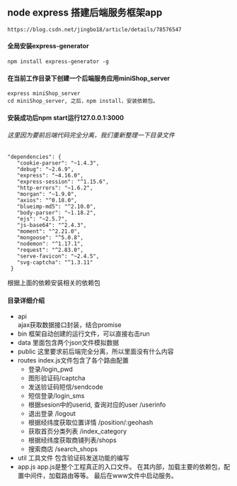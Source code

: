 ## node express 搭建后端服务框架app
    https://blog.csdn.net/jingbo18/article/details/78576547
   #### 全局安装express-generator
    npm install express-generator -g
   #### 在当前工作目录下创建一个后端服务应用miniShop_server
    express miniShop_server
    cd miniShop_server, 之后，npm install，安装依赖包。
   #### 安装成功后npm start运行127.0.0.1:3000
   ###### 这里因为要前后端代码完全分离，我们重新整理一下目录文件
    "dependencies": {
       "cookie-parser": "~1.4.3",
       "debug": "~2.6.9",
       "express": "~4.16.0",
       "express-session": "^1.15.6",
       "http-errors": "~1.6.2",
       "morgan": "~1.9.0",
       "axios": "^0.18.0",
       "blueimp-md5": "^2.10.0",
       "body-parser": "~1.18.2",
       "ejs": "~2.5.7",
       "js-base64": "^2.4.3",
       "moment": "^2.21.0",
       "mongoose": "^5.0.8",
       "nodemon": "^1.17.1",
       "request": "^2.83.0",
       "serve-favicon": "~2.4.5",
       "svg-captcha": "^1.3.11"
     }
   根据上面的依赖安装相关的依赖包
     
   #### 目录详细介绍
   
   - api  
   ajax获取数据接口封装，结合promise
   - bin
   框架自动创建的运行文件，可以直接右击run
   - data
   里面包含两个json文件模拟数据
   - public
   这里要求前后端完全分离，所以里面没有什么内容
   - routes
   index.js文件包含了各个路由配置
      - 登录/login_pwd
      - 图形验证码/captcha
      - 发送验证码短信/sendcode
      - 短信登录/login_sms
      - 根据sesion中的userid, 查询对应的user /userinfo
      - 退出登录 /logout
      - 根据经纬度获取位置详情 /position/:geohash
      - 获取首页分类列表 /index_category
      - 根据经纬度获取商铺列表/shops
      - 搜索商店 /search_shops
   - util 工具文件
   包含验证码发送功能的编写
   - app.js
   app.js是整个工程真正的入口文件。
   在其内部，加载主要的依赖包，配置中间件，加载路由等等。
   最后在www文件中启动服务。
   
   
